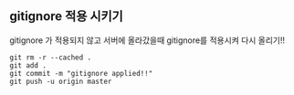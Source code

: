 ## gitignore 적용 시키기
gitignore 가 적용되지 않고 서버에 올라갔을때 gitignore를 적용시켜 다시 올리기!!

```
git rm -r --cached .
git add .
git commit -m "gitignore applied!!"
git push -u origin master
```
